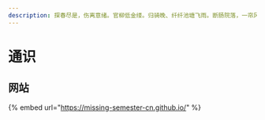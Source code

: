 ```yaml
---
description: 探春尽是，伤离意绪。官柳低金缕。归骑晚、纤纤池塘飞雨。断肠院落，一帘风絮。
---
```


# 通识

## 网站

{% embed url="https://missing-semester-cn.github.io/" %}
